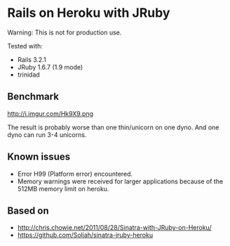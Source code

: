 # Rails on Heroku with JRuby

Warning: This is not for production use. 

Tested with:

* Rails 3.2.1
* JRuby 1.6.7 (1.9 mode)
* trinidad 

## Benchmark

http://i.imgur.com/Hk9X9.png

The result is probably worse than one thin/unicorn on one dyno. And one dyno can run 3-4 unicorns.

## Known issues

* Error H99 (Platform error) encountered.
* Memory warnings were received for larger applications because of the 512MB memory limit on heroku.

## Based on 

* http://chris.chowie.net/2011/08/28/Sinatra-with-JRuby-on-Heroku/
* https://github.com/Soliah/sinatra-jruby-heroku
